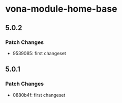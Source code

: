 # vona-module-home-base

## 5.0.2

### Patch Changes

- 9539085: first changeset

## 5.0.1

### Patch Changes

- 0880b4f: first changeset
